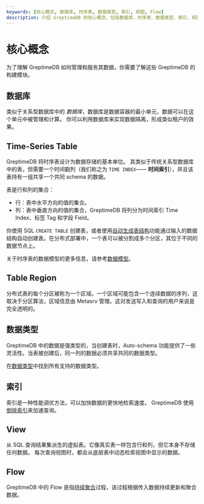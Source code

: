 ```yaml
---
keywords: [核心概念, 数据库, 时序表, 数据类型, 索引, 视图, Flow]
description: 介绍 GreptimeDB 的核心概念，包括数据库、时序表、数据类型、索引、视图和 Flow 等。
---
```


# 核心概念

为了理解 GreptimeDB 如何管理和服务其数据，你需要了解这些 GreptimeDB 的构建模块。

## 数据库

类似于关系型数据库中的 _数据库_，数据库是数据容器的最小单元，数据可以在这个单元中被管理和计算。
你可以利用数据库来实现数据隔离，形成类似租户的效果。

## Time-Series Table

GreptimeDB 将时序表设计为数据存储的基本单位。
其类似于传统关系型数据库中的表，但需要一个时间戳列（我们称之为 `TIME INDEX`—— **时间索引**），并且该表持有一组共享一个共同 schema 的数据。

表是行和列的集合：

* 行：表中水平方向的值的集合。
* 列：表中垂直方向的值的集合，GreptimeDB 将列分为时间索引 Time Index、标签 Tag 和字段 Field。

你使用 SQL `CREATE TABLE` 创建表，或者使用[自动生成表结构](/user-guide/ingest-data/overview.md#自动生成表结构)功能通过输入的数据结构自动创建表。在分布式部署中，一个表可以被分割成多个分区，其位于不同的数据节点上。

关于时序表的数据模型的更多信息，请参考[数据模型](./data-model.md)。

## Table Region

分布式表的每个分区被称为一个区域。一个区域可能包含一个连续数据的序列，这取决于分区算法，区域信息由 Metasrv 管理。这对发送写入和查询的用户来说是完全透明的。

## 数据类型

GreptimeDB 中的数据是强类型的，当创建表时，Auto-schema 功能提供了一些灵活性。当表被创建后，同一列的数据必须共享共同的数据类型。

在[数据类型](/reference/sql/data-types.md)中找到所有支持的数据类型。

## 索引

索引是一种性能调优方法，可以加快数据的更快地检索速度。
GreptimeDB 使用[倒排索引](/contributor-guide/datanode/data-persistence-indexing.md#倒排索引)来加速查询。

## View

从 SQL 查询结果集派生的虚拟表。它像真实表一样包含行和列，但它本身不存储任何数据。
每次查询视图时，都会从底层表中动态检索视图中显示的数据。

## Flow

GreptimeDB 中的 Flow 是指[持续聚合](/user-guide/flow-computation/overview.md)过程，该过程根据传入数据持续更新和聚合数据。
